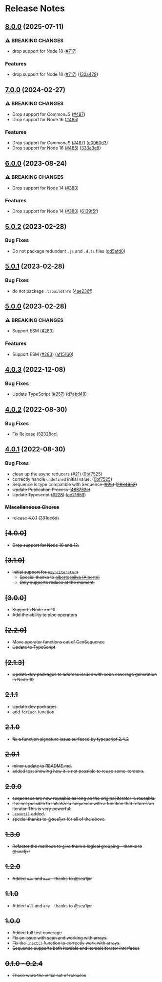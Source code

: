 # Release Notes

## [8.0.0](https://github.com/streetsidesoftware/GenSequence/compare/v7.0.0...v8.0.0) (2025-07-11)


### ⚠ BREAKING CHANGES

* drop support for Node 18 ([#717](https://github.com/streetsidesoftware/GenSequence/issues/717))

### Features

* drop support for Node 18 ([#717](https://github.com/streetsidesoftware/GenSequence/issues/717)) ([132a479](https://github.com/streetsidesoftware/GenSequence/commit/132a47910641f409a4b827a63c61426313384047))

## [7.0.0](https://github.com/streetsidesoftware/GenSequence/compare/v6.0.0...v7.0.0) (2024-02-27)


### ⚠ BREAKING CHANGES

* Drop support for CommonJS ([#487](https://github.com/streetsidesoftware/GenSequence/issues/487))
* Drop support for Node 16 ([#485](https://github.com/streetsidesoftware/GenSequence/issues/485))

### Features

* Drop support for CommonJS ([#487](https://github.com/streetsidesoftware/GenSequence/issues/487)) ([e0060d3](https://github.com/streetsidesoftware/GenSequence/commit/e0060d349daf23af74be1d7224ad715e6e89390c))
* Drop support for Node 16 ([#485](https://github.com/streetsidesoftware/GenSequence/issues/485)) ([333a3e9](https://github.com/streetsidesoftware/GenSequence/commit/333a3e991524d1737efcfddd7e728e44cb66f2b0))

## [6.0.0](https://github.com/streetsidesoftware/GenSequence/compare/v5.0.2...v6.0.0) (2023-08-24)


### ⚠ BREAKING CHANGES

* Drop support for Node 14 ([#380](https://github.com/streetsidesoftware/GenSequence/issues/380))

### Features

* Drop support for Node 14 ([#380](https://github.com/streetsidesoftware/GenSequence/issues/380)) ([6139f5f](https://github.com/streetsidesoftware/GenSequence/commit/6139f5f2fe772f329f104bc81cafed7d5d4896a2))

## [5.0.2](https://github.com/streetsidesoftware/GenSequence/compare/v5.0.1...v5.0.2) (2023-02-28)


### Bug Fixes

* Do not package redundant `.js` and `.d.ts` files ([cd5afd0](https://github.com/streetsidesoftware/GenSequence/commit/cd5afd05c7c3455e8dfc9bb54907b2656ebdbba5))

## [5.0.1](https://github.com/streetsidesoftware/GenSequence/compare/v5.0.0...v5.0.1) (2023-02-28)


### Bug Fixes

* do not package `.tsbuildInfo` ([4ae236f](https://github.com/streetsidesoftware/GenSequence/commit/4ae236fff538ff43ab03ee0070a680969b471694))

## [5.0.0](https://github.com/streetsidesoftware/GenSequence/compare/v4.0.3...v5.0.0) (2023-02-28)


### ⚠ BREAKING CHANGES

* Support ESM ([#283](https://github.com/streetsidesoftware/GenSequence/issues/283))

### Features

* Support ESM ([#283](https://github.com/streetsidesoftware/GenSequence/issues/283)) ([af15160](https://github.com/streetsidesoftware/GenSequence/commit/af15160385bcde7642cf10d1a0ea2ec3055897c4))

## [4.0.3](https://github.com/streetsidesoftware/GenSequence/compare/v4.0.2...v4.0.3) (2022-12-08)

### Bug Fixes

- Update TypeScript ([#257](https://github.com/streetsidesoftware/GenSequence/issues/257)) ([d7abd48](https://github.com/streetsidesoftware/GenSequence/commit/d7abd4872d4e5665bfc01d3650ae8bfde455d407))

## [4.0.2](https://github.com/streetsidesoftware/GenSequence/compare/v4.0.1...v4.0.2) (2022-08-30)

### Bug Fixes

- Fix Release ([82328ec](https://github.com/streetsidesoftware/GenSequence/commit/82328ecd09c59b4a6a9512f4236d55cf459861ea))

## [4.0.1](https://github.com/streetsidesoftware/GenSequence/compare/1.2.0...v4.0.1) (2022-08-30)

### Bug Fixes

- clean up the async reducers ([#21](https://github.com/streetsidesoftware/GenSequence/issues/21)) ([0bf7525](https://github.com/streetsidesoftware/GenSequence/commit/0bf75256eabeae936aeda32ad86a822a1d5bafcb))
- correctly handle `undefined` initial value. ([0bf7525](https://github.com/streetsidesoftware/GenSequence/commit/0bf75256eabeae936aeda32ad86a822a1d5bafcb))
- Sequence<T extends S> is type compatible with Sequence<S> ([#25](https://github.com/streetsidesoftware/GenSequence/issues/25)) ([2834953](https://github.com/streetsidesoftware/GenSequence/commit/2834953e20539edbaa41fb8323f61d81b717b0a6))
- Update Publication Process ([483732c](https://github.com/streetsidesoftware/GenSequence/commit/483732c03abe8da434f71666b6f57eb46a727135))
- Update Typescript ([#228](https://github.com/streetsidesoftware/GenSequence/issues/228)) ([ae21653](https://github.com/streetsidesoftware/GenSequence/commit/ae216534a6c0977f58d4f6389748aa0f2d387f41))

### Miscellaneous Chores

- release 4.0.1 ([391dc6d](https://github.com/streetsidesoftware/GenSequence/commit/391dc6dd026a39986ffbd3a1ed7fc1a17e37889d))

## [4.0.0]

- Drop support for Node 10 and 12.

## [3.1.0]

- Initial support for `AsyncIterator`s
  - Special thanks to [albertossilva (Alberto)](https://github.com/albertossilva)
  - Only supports reduce at the moment.

## [3.0.0]

- Supports Node >= 10
- Add the ability to pipe operators

## [2.2.0]

- Move operator functions out of GenSequence
- Update to TypeScript

## [2.1.3]

- Update dev packages to address issues with code coverage generation in Node 10

## 2.1.1

- Update dev packages
- add `forEach` function

## 2.1.0

- fix a function signature issue surfaced by typescript 2.4.2

## 2.0.1

- minor update to README.md.
- added test showing how it is not possible to reuse some iterators.

## 2.0.0

- sequences are now reusable as long as the original iterator is reusable.
- it is not possible to initialize a sequence with a function that returns an iterator
  This is very powerful.
- `.count()` added.
- special thanks to @sea1jxr for all of the above.

## 1.3.0

- Refactor the methods to give them a logical grouping - thanks to @sea1jxr

## 1.2.0

- Added `min` and `max` - thanks to @sea1jxr

## 1.1.0

- Added `all` and `any` - thanks to @sea1jxr

## 1.0.0

- Added full test coverage
- Fix an issue with scan and working with arrays.
- Fix the `.next()` function to correctly work with arrays.
- Sequence supports both Iterable<T> and IterableIterator<T> interfaces

## 0.1.0 - 0.2.4

- These were the initial set of releases

<!---
cspell:ignore albertossilva
-->
